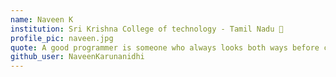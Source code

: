 ```yaml
---
name: Naveen K
institution: Sri Krishna College of technology - Tamil Nadu 🚩
profile_pic: naveen.jpg
quote: A good programmer is someone who always looks both ways before crossing a one-way track - NK
github_user: NaveenKarunanidhi
---
```

